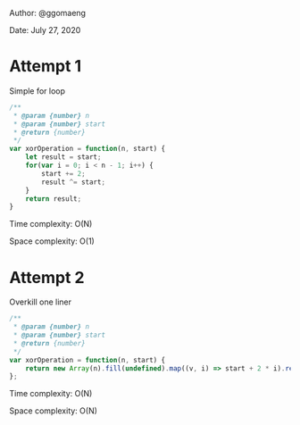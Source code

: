 Author: @ggomaeng

Date: July 27, 2020

# Attempt 1

Simple for loop

```js
/**
 * @param {number} n
 * @param {number} start
 * @return {number}
 */
var xorOperation = function(n, start) {
    let result = start;
    for(var i = 0; i < n - 1; i++) {
        start += 2;
        result ^= start;
    }
    return result;
}
```


Time complexity: O(N)

Space complexity: O(1)

# Attempt 2

Overkill one liner

```js
/**
 * @param {number} n
 * @param {number} start
 * @return {number}
 */
var xorOperation = function(n, start) {
    return new Array(n).fill(undefined).map((v, i) => start + 2 * i).reduce((acc, curr) => acc ^= curr)
};
```


Time complexity: O(N)

Space complexity: O(N)
